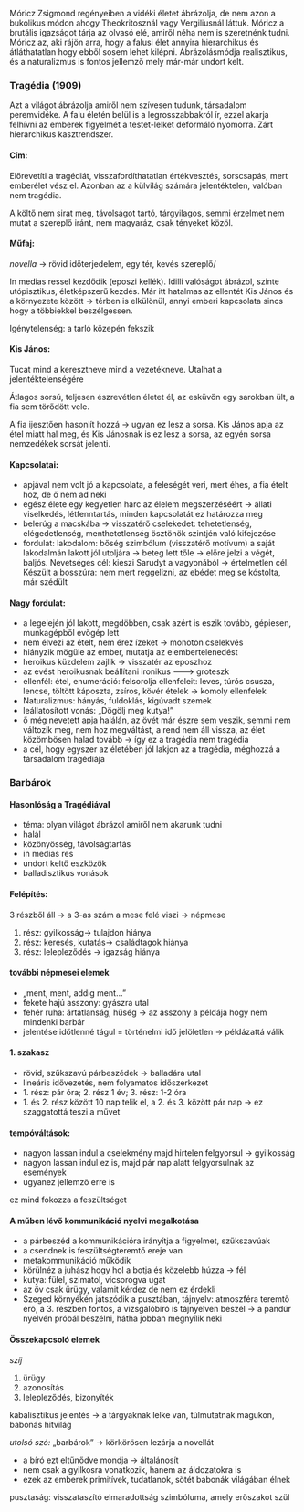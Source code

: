 Móricz Zsigmond regényeiben a vidéki életet ábrázolja, de nem azon a bukolikus módon ahogy Theokritosznál vagy Vergiliusnál láttuk. Móricz a brutális igazságot tárja az olvasó elé, amiről néha nem is szeretnénk tudni. Móricz az, aki rájön arra, hogy a falusi élet annyira hierarchikus és átláthatatlan hogy ebből sosem lehet kilépni. Ábrázolásmódja realisztikus, és a naturalizmus is fontos jellemző mely már-már undort kelt.

### Tragédia (1909)

Azt a világot ábrázolja amiről nem szívesen tudunk, társadalom peremvidéke. A falu életén belül is a legrosszabbakról ír, ezzel akarja felhívni az emberek figyelmét a testet-lelket deformáló nyomorra. Zárt hierarchikus kasztrendszer.

#### Cím:

Előrevetíti a tragédiát, visszafordíthatatlan értékvesztés, sorscsapás, mert emberélet vész el. Azonban az a külvilág számára jelentéktelen, valóban nem tragédia.

A költő nem sirat meg, távolságot tartó, tárgyilagos, semmi érzelmet nem mutat a szereplő iránt, nem magyaráz, csak tényeket közöl.

#### Műfaj:

*novella* → rövid időterjedelem, egy tér, kevés szereplő/

In medias ressel kezdődik (eposzi kellék). Idilli valóságot ábrázol, szinte utópisztikus, életképszerű kezdés. Már itt hatalmas az ellentét Kis János és a környezete között → térben is elkülönül, annyi emberi kapcsolata sincs hogy a többiekkel beszélgessen.

Igénytelenség: a tarló közepén fekszik

#### Kis János:

Tucat mind a keresztneve mind a vezetékneve. Utalhat a jelentéktelenségére

Átlagos sorsú, teljesen észrevétlen életet él, az esküvőn egy sarokban ült, a fia sem törődött vele.

A fia ijesztően hasonlít hozzá → ugyan ez lesz a sorsa. Kis János apja az étel miatt hal meg, és Kis Jánosnak is ez lesz a sorsa, az egyén sorsa nemzedékek sorsát jelenti.

#### Kapcsolatai:

 - apjával nem volt jó a kapcsolata, a feleségét veri, mert éhes, a fia ételt hoz, de ő nem ad neki
 - egész élete egy kegyetlen harc az élelem megszerzéséért → állati viselkedés, létfenntartás, minden kapcsolatát ez határozza meg
 - belerúg a macskába → visszatérő cselekedet: tehetetlenség, elégedetlenség, menthetetlenség ösztönök szintjén való kifejezése
 - fordulat: lakodalom: bőség szimbólum (visszatérő motívum) a saját lakodalmán lakott jól utoljára → beteg lett tőle → előre jelzi a végét, baljós. Nevetséges cél: kieszi Sarudyt a vagyonából  → értelmetlen cél. Készült a bosszúra: nem mert reggelizni, az ebédet meg se kóstolta, már szédült

#### Nagy fordulat:
 - a legelején jól lakott, megdöbben, csak azért is eszik tovább, gépiesen, munkagépből evőgép lett
 - nem élvezi az ételt, nem érez ízeket → monoton cselekvés
 - hiányzik mögüle az ember, mutatja az elembertelenedést
 - heroikus küzdelem zajlik → visszatér az eposzhoz
 - az evést heroikusnak beállítani ironikus ---> groteszk
 - ellenfél: étel, enumeráció: felsorolja ellenfeleit: leves, túrós csusza, lencse, töltött káposzta, zsíros, kövér ételek → komoly ellenfelek
 - Naturalizmus: hányás, fuldoklás, kigúvadt szemek
 - leállatosított vonás: „Dögölj meg kutya!”
 - ő még nevetett apja halálán, az övét már észre sem veszik, semmi nem változik meg, nem hoz megváltást, a rend nem áll vissza, az élet közömbösen halad tovább → így ez a tragédia nem tragédia
 - a cél, hogy egyszer az életében jól lakjon az a tragédia, méghozzá a társadalom tragédiája

### Barbárok

#### Hasonlóság a Tragédiával

 - téma: olyan világot ábrázol amiről nem akarunk tudni
 - halál
 - közönyösség, távolságtartás
 - in medias res
 - undort keltő eszközök
 - balladisztikus vonások

#### Felépítés:

3 részből áll → a 3-as szám a mese felé viszi → népmese

1. rész: gyilkosság→ tulajdon hiánya
2. rész: keresés, kutatás→ családtagok hiánya
3. rész: lelepleződés	→ igazság hiánya

#### további népmesei elemek

 - „ment, ment, addig ment...”
 - fekete hajú asszony: gyászra utal
 - fehér ruha: ártatlanság, hűség → az asszony a példája hogy nem mindenki barbár
 - jelentése időtlenné tágul = történelmi idő jelöletlen → példázattá válik

#### 1. szakasz

 - rövid, szűkszavú párbeszédek → balladára utal
 - lineáris idővezetés, nem folyamatos időszerkezet
 - 1\. rész: pár óra; 2. rész 1 év; 3. rész: 1-2 óra
 - 1\. és 2. rész között 10 nap telik el, a 2. és 3. között pár nap → ez szaggatottá teszi a művet

#### tempóváltások:

 - nagyon lassan indul a cselekmény majd hirtelen felgyorsul → gyilkosság
 - nagyon lassan indul ez is, majd pár nap alatt felgyorsulnak az események
 - ugyanez jellemző erre is

ez mind fokozza a feszültséget

#### A műben lévő kommunikáció nyelvi megalkotása

 - a párbeszéd a kommunikációra irányítja a figyelmet, szűkszavúak
 - a csendnek is feszültségteremtő ereje van
 - metakommunikáció működik
 - körülnéz a juhász hogy hol a botja és közelebb húzza → fél
 - kutya: fülel, szimatol, vicsorogva ugat
 - az öv csak ürügy, valamit kérdez de nem ez érdekli
 - Szeged környékén játszódik a pusztában, tájnyelv: atmoszféra teremtő erő, a 3. részben fontos, a vizsgálóbíró is tájnyelven beszél → a pandúr nyelvén próbál beszélni, hátha jobban megnyílik neki

#### Összekapcsoló elemek

*szíj*

1. ürügy
2. azonosítás
3. lelepleződés, bizonyíték

kabalisztikus jelentés → a tárgyaknak lelke van, túlmutatnak magukon, babonás hitvilág

*utolsó szó:* „barbárok” → körkörösen lezárja a novellát

 - a bíró ezt eltűnődve mondja → általánosít
 - nem csak a gyilkosra vonatkozik, hanem az áldozatokra is
 - ezek az emberek primitívek, tudatlanok, sötét babonák világában élnek

pusztaság: visszataszító elmaradottság szimbóluma, amely erőszakot szül

